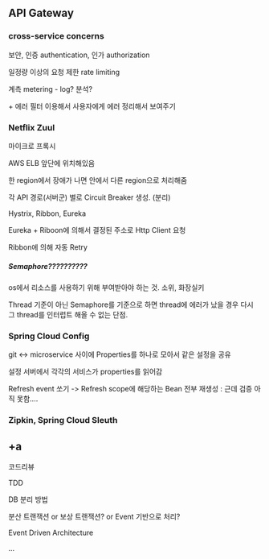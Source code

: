 ##  API Gateway

### cross-service concerns

보안, 인증 authentication, 인가 authorization

일정량 이상의 요청 제한 rate limiting

계측 metering - log? 분석?

 \+ 에러 필터 이용해서 사용자에게 에러 정리해서 보여주기



### Netflix Zuul

마이크로 프록시

AWS ELB 앞단에 위치해있음

한 region에서 장애가 나면 안에서 다른 region으로 처리해줌

각 API 경로(서버군) 별로 Circuit Breaker 생성. (분리)

Hystrix, Ribbon, Eureka

Eureka + Riboon에 의해서 결정된 주소로 Http Client 요청

Ribbon에 의해 자동 Retry



##### Semaphore??????????

os에서 리소스를 사용하기 위해 부여받아야 하는 것. 소위, 화장실키

Thread 기준이 아닌 Semaphore를 기준으로 하면 thread에 에러가 났을 경우 다시 그 thread를 인터럽트 해올 수 없는 단점.



### Spring Cloud Config

git <-> microservice 사이에 Properties를 하나로 모아서 같은 설정을 공유

설정 서버에서 각각의 서비스가 properties를 읽어감

Refresh event 쏘기 -> Refresh scope에 해당하는 Bean 전부 재생성 : 근데 검증 아직 못함....



### Zipkin, Spring Cloud Sleuth





## +a

코드리뷰

TDD

DB 분리 방법

분산 트랜잭션 or 보상 트랜잭션? or Event 기반으로 처리?

Event Driven Architecture

...

